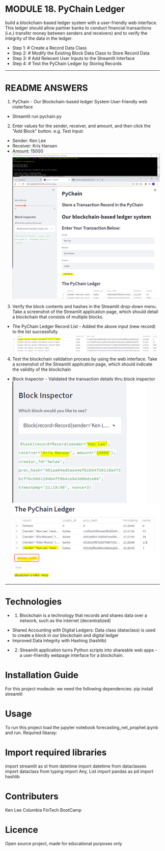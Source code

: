 # MODULE 18. PyChain Ledger
build a blockchain-based ledger system with a user-friendly web interface. 
This ledger should allow partner banks to conduct financial transactions (i.e.) transfer money between senders and receivers) 
and to verify the integrity of the data in the ledger.
* Step 1: # Create a Record Data Class
* Step 2: # Modify the Existing Block Data Class to Store Record Data
* Step 3: # Add Relevant User Inputs to the Streamlit Interface
* Step 4: # Test the PyChain Ledger by Storing Records
_____________________________________________________
# README ANSWERS
1. PyChain - Our Blockchain-based ledger System User-friendly web insterface
- Streamlit run pychain.py

2. Enter values for the sender, receiver, and amount, and then click the "Add Block" button. 
e.g. Test Input:  
- Sender: Ken Lee
- Receiver: Kris Hansen
- Amount: 15000
![RUN_SCREEN](https://github.com/klee08/module_challenges/blob/main/Module18_Challenge/Resources/image1.PNG)

3. Verify the block contents and hashes in the Streamlit drop-down menu.
Take a screenshot of the Streamlit application page, which should detail a blockchain that consists of multiple blocks. 
- The PyChain Ledger Record List - Added the above input (new record) to the list successfully
![LEDGER_LIST](https://github.com/klee08/module_challenges/blob/main/Module18_Challenge/Resources/image2.PNG)

4. Test the blockchain validation process by using the web interface.
Take a screenshot of the Streamlit application page, which should indicate the validity of the blockchain
- Block Inspector - Validated the transaction details thru block inspector
![INSPECTOR](https://github.com/klee08/module_challenges/blob/main/Module18_Challenge/Resources/image3.PNG)
![VALIDATOR](https://github.com/klee08/module_challenges/blob/main/Module18_Challenge/Resources/image4.PNG)

_____________________________________________________
# Technologies
* 1. Blockchain is a technology that records and shares data over a network, such as the internet (decentralized)
-  Shared Accounting with Digital Ledgers: Data class (dataclass) is used to create a block in our blockchain and digital ledger
-  Improved Data Integrity with Hashing (hashlib)
* 2. Streamlit application turns Python scripts into shareable web apps - a user-friendly webpage interface for a blockchain.
  
# Installation Guide
For this project modeule: we need the following dependencies:
  pip install streamlit

# Usage
To run this project load the jupyter notebook forecasting_net_prophet.ipynb and run.
Required libaray: 
# Import required libraries
import streamlit as st
from datetime import datetime
from dataclasses import dataclass
from typing import Any, List
import pandas as pd
import hashlib

# Contributers
Ken Lee
Columbia FinTech BootCamp
# Licence
Open source project, made for educational purposes only
